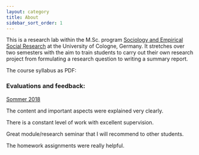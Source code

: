 ```yaml
---
layout: category
title: About
sidebar_sort_order: 1
---
```


This is a research lab within the M.Sc. program [Sociology and Empirical Social Research](https://www.wiso.uni-koeln.de/en/studies/master/master-sociology-and-social-research/) at the University of Cologne, Germany. It stretches over two semesters with the aim to train students to carry out their own research project from formulating a research question to writing a summary report. 

The course syllabus as PDF: [<i class="fa fa-file-pdf-o" aria-hidden="true"></i>](https://mfr.osf.io/render?url=https://osf.io/vz2mk/?action=download%26mode=render)


### Evaluations and feedback:  
[Sommer 2018](https://www.dropbox.com/s/3xo6d7fol0uxt0y/ReproducibleResearchSS18.pdf?dl=0)

<p class="message">
The content and important aspects were explained very clearly.
</p>

<p class="message">
There is a constant level of work with excellent supervision.

<p class="message">
Great module/research seminar that I will recommend to other students.
</p>

<p class="message">
The homework assignments were really helpful.
</p>
